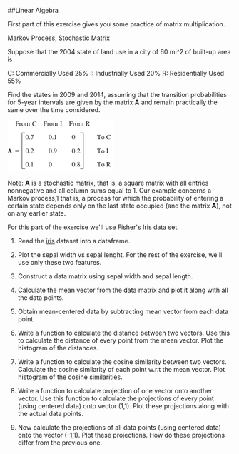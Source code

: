 ##Linear Algebra

First part of this exercise gives you some practice of matrix multiplication.

Markov Process, Stochastic Matrix

Suppose that the 2004 state of land use in a city of 60 mi^2 of built-up area is

C: Commercially Used 25%
I: Industrially Used 20%
R: Residentially Used 55%

Find the states in 2009 and 2014, assuming that the transition probabilities for 5-year intervals are given by the matrix **A** and remain practically the same over the time considered.

![](images/transition_matix_A.png)

Note: **A** is a stochastic matrix, that is, a square matrix with all entries nonnegative and all column sums equal to 1. Our example concerns a Markov process,1 that is, a process for which the probability of entering a certain state depends only on the last state occupied (and the matrix **A**), not on any earlier state.



For this part of the exercise we'll use Fisher's Iris data set.

1. Read the [iris](data/iris.txt) dataset into a dataframe.

2. Plot the sepal width vs sepal lenght. For the rest of the exercise, we'll use only these two features.

3. Construct a data matrix using sepal width and sepal length.

4. Calculate the mean vector from the data matrix and plot it along with all the data points.

5. Obtain mean-centered data by subtracting mean vector from each data point.

6. Write a function to calculate the distance between two vectors. Use this to calculate the distance of every point from the mean vector. Plot the histogram of the distances.

7. Write a function to calculate the cosine similarity between two vectors. Calculate the cosine similarity of each point w.r.t the mean vector. Plot histogram of the cosine similarities.

8. Write a function to calculate projection of one vector onto another vector. Use this function to calculate the projections of every point (using centered data) onto vector (1,1). Plot these projections along with the actual data points.

9. Now calculate the projections of all data points (using centered data) onto the vector (-1,1). Plot these projections. How do these projections differ from the previous one.
